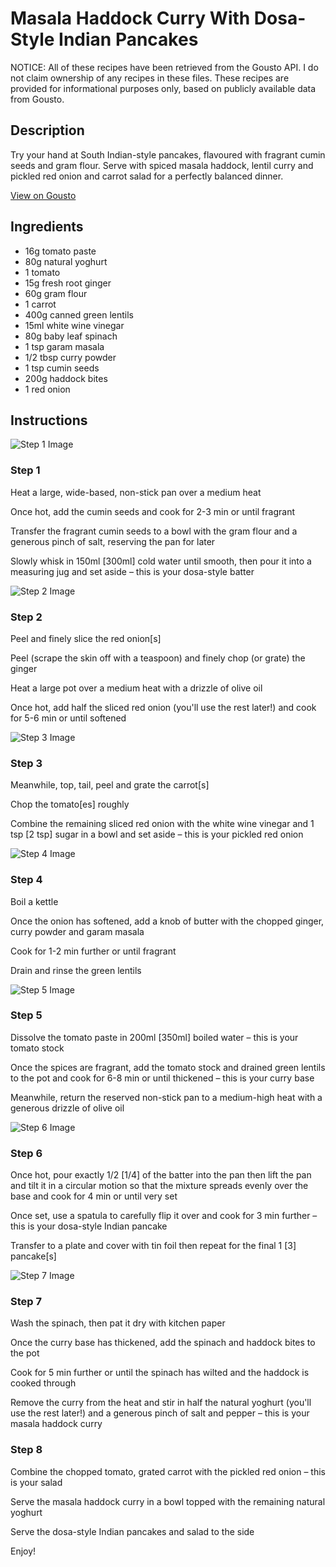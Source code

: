 # Masala Haddock Curry With Dosa-Style Indian Pancakes

NOTICE: All of these recipes have been retrieved from the Gousto API. I do not claim ownership of any recipes in these files. These recipes are provided for informational purposes only, based on publicly available data from Gousto.

## Description

Try your hand at South Indian-style pancakes, flavoured with fragrant cumin seeds and gram flour. Serve with spiced masala haddock, lentil curry and pickled red onion and carrot salad for a perfectly balanced dinner. 

[View on Gousto](https://www.gousto.co.uk/recipes/cookbook/masala-haddock-curry-with-dosa-style-indian-pancakes)

## Ingredients

- 16g tomato paste
- 80g natural yoghurt
- 1 tomato
- 15g fresh root ginger
- 60g gram flour
- 1 carrot
- 400g canned green lentils
- 15ml white wine vinegar
- 80g baby leaf spinach
- 1 tsp garam masala
- 1/2 tbsp curry powder
- 1 tsp cumin seeds
- 200g haddock bites
- 1 red onion

## Instructions

![Step 1 Image](https://production-media.gousto.co.uk/cms/recipe-step-image/step-1-1636450659063-x200.jpg)

### Step 1

Heat a large, wide-based, non-stick pan over a medium heat

Once hot, add the cumin seeds and cook for 2-3 min or until fragrant

Transfer the fragrant cumin seeds to a bowl with the gram flour and a generous pinch of salt, reserving the pan for later

Slowly whisk in 150ml <span class="text-danger">[300ml] </span>cold water until smooth, then pour it into a measuring jug and set aside – this is your dosa-style batter

![Step 2 Image](https://production-media.gousto.co.uk/cms/recipe-step-image/step-2-1636450699524-x200.jpg)

### Step 2

Peel and finely slice the red onion<span class="text-danger">[s]</span>

Peel (scrape the skin off with a teaspoon) and finely chop (or grate) the ginger

Heat a large pot over a medium heat with a drizzle of olive oil

Once hot, add half the sliced red onion (you'll use the rest later!) and cook for 5-6 min or until softened

![Step 3 Image](https://production-media.gousto.co.uk/cms/recipe-step-image/step-3-1636450728049-x200.jpg)

### Step 3

Meanwhile, top, tail, peel and grate the carrot<span class="text-danger">[s]</span>

Chop the tomato<span class="text-danger">[es]</span> roughly

Combine the remaining sliced red onion with the white wine vinegar and 1 tsp <span class="text-danger">[2 tsp]</span> sugar in a bowl and set aside – this is your pickled red onion

![Step 4 Image](https://production-media.gousto.co.uk/cms/recipe-step-image/step-4-1636450762366-x200.jpg)

### Step 4

Boil a kettle

Once the onion has softened, add a knob of butter with the chopped ginger, curry powder and garam masala

Cook for 1-2 min further or until fragrant

Drain and rinse the green lentils

![Step 5 Image](https://production-media.gousto.co.uk/cms/recipe-step-image/step-5-1636450811660-x200.jpg)

### Step 5

Dissolve the tomato paste in 200ml <span class="text-danger">[350ml]</span> boiled water – this is your tomato stock

Once the spices are fragrant, add the tomato stock and drained green lentils to the pot and cook for 6-8 min or until thickened – this is your curry base

Meanwhile, return the reserved non-stick pan to a medium-high heat with a generous drizzle of olive oil

![Step 6 Image](https://production-media.gousto.co.uk/cms/recipe-step-image/step-6-1636450839751-x200.jpg)

### Step 6

Once hot, pour exactly 1/2 <span class="text-danger">[1/4] </span>of the batter into the pan then lift the pan and tilt it in a circular motion so that the mixture spreads evenly over the base and cook for 4 min or until very set

Once set, use a spatula to carefully flip it over and cook for 3 min further – this is your dosa-style Indian pancake

Transfer to a plate and cover with tin foil then repeat for the final 1 <span class="text-danger">[3] </span>pancake<span class="text-danger">[s]</span>

![Step 7 Image](https://production-media.gousto.co.uk/cms/recipe-step-image/step-7-1636450897888-x200.jpg)

### Step 7

Wash the spinach, then pat it dry with kitchen paper

Once the curry base has thickened, add the spinach and haddock bites to the pot

Cook for 5 min further or until the spinach has wilted and the haddock is cooked through

Remove the curry from the heat and stir in half the natural yoghurt (you'll use the rest later!) and a generous pinch of salt and pepper – this is your masala haddock curry

### Step 8

Combine the chopped tomato, grated carrot with the pickled red onion – this is your salad

Serve the masala haddock curry in a bowl topped with the remaining natural yoghurt

Serve the dosa-style Indian pancakes and salad to the side

Enjoy!

